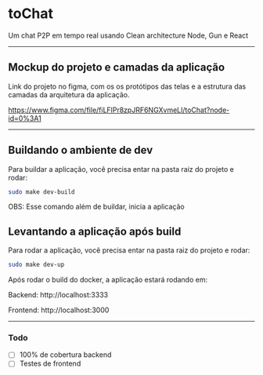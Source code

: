 toChat
============

Um chat P2P em tempo real usando Clean architecture Node, Gun e React

---

## Mockup do projeto e camadas da aplicação
Link do projeto no figma, com os os protótipos das telas e a estrutura das camadas da arquitetura da aplicação.

https://www.figma.com/file/fiLFlPr8zpJRF6NGXvmeLl/toChat?node-id=0%3A1

---

## Buildando o ambiente de dev
Para buildar a aplicação, você precisa entar na pasta raiz do projeto e rodar:

```bash
sudo make dev-build
```
OBS: Esse comando além de buildar, inicia a aplicação

## Levantando a aplicação após build
Para rodar a aplicação, você precisa entar na pasta raiz do projeto e rodar:

```bash
sudo make dev-up
```

Após rodar o build do docker, a aplicação estará rodando em:

Backend: http://localhost:3333

Frontend: http://localhost:3000

---

### Todo
- [ ] 100% de cobertura backend
- [ ] Testes de frontend
